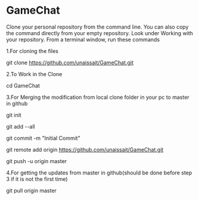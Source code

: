 # GameChat
Clone your personal repository from the command line. You can also copy the command directly from your empty repository. Look under Working with your repository.
From a terminal window, run these commands

1.For cloning the files


  git clone https://github.com/unaissait/GameChat.git 

2.To Work in the Clone

  cd GameChat

3.For Merging the modification from local clone folder in your pc to master in github

  git init

  git add --all

  git commit -m "Initial Commit"

  git remote add origin https://github.com/unaissait/GameChat.git 

  git push -u origin master
  
4.For getting the updates from master in github(should be done before step 3 if it is not the first time)

  git pull origin master

